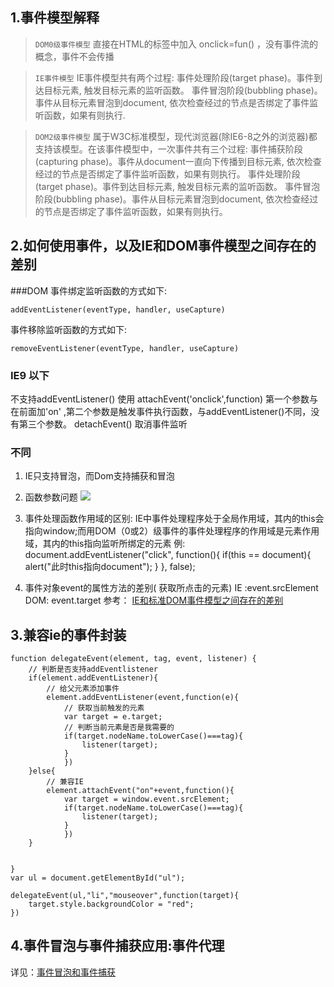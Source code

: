 ## 1.事件模型解释
> ` DOM0级事件模型 `
直接在HTML的标签中加入 onclick=fun() ，没有事件流的概念，事件不会传播

> `IE事件模型`
IE事件模型共有两个过程:
事件处理阶段(target phase)。事件到达目标元素, 触发目标元素的监听函数。
事件冒泡阶段(bubbling phase)。事件从目标元素冒泡到document, 依次检查经过的节点是否绑定了事件监听函数，如果有则执行.

> `DOM2级事件模型`
属于W3C标准模型，现代浏览器(除IE6-8之外的浏览器)都支持该模型。在该事件模型中，一次事件共有三个过程:
事件捕获阶段(capturing phase)。事件从document一直向下传播到目标元素, 依次检查经过的节点是否绑定了事件监听函数，如果有则执行。
事件处理阶段(target phase)。事件到达目标元素, 触发目标元素的监听函数。
事件冒泡阶段(bubbling phase)。事件从目标元素冒泡到document, 依次检查经过的节点是否绑定了事件监听函数，如果有则执行。

## 2.如何使用事件，以及IE和DOM事件模型之间存在的差别
###DOM
事件绑定监听函数的方式如下:
```
addEventListener(eventType, handler, useCapture)
```
事件移除监听函数的方式如下:
```
removeEventListener(eventType, handler, useCapture)
```
### IE9 以下
不支持addEventListener()
使用 attachEvent('onclick',function)  第一个参数与在前面加'on'  ,第二个参数是触发事件执行函数，与addEventListener()不同，没有第三个参数。
detachEvent() 取消事件监听
### 不同 
1. IE只支持冒泡，而Dom支持捕获和冒泡
2. 函数参数问题
![](http://upload-images.jianshu.io/upload_images/3185709-0ef6b91d5648454e.png?imageMogr2/auto-orient/strip%7CimageView2/2/w/1240)

3. 事件处理函数作用域的区别: IE中事件处理程序处于全局作用域，其内的this会指向window;而用DOM（0或2）级事件的事件处理程序的作用域是元素作用域，其内的this指向监听所绑定的元素
    例: document.addEventListener("click", function(){ 
            if(this == document){
              alert("此时this指向document");
            }
          }, false);
4. 事件对象event的属性方法的差别( 获取所点击的元素)
   IE  :event.srcElement         
DOM:   event.target
参考：
[IE和标准DOM事件模型之间存在的差别](https://www.jianshu.com/p/94965b55489a)

## 3.兼容ie的事件封装
```
function delegateEvent(element, tag, event, listener) {
    // 判断是否支持addEventlistener
    if(element.addEventListener){
        // 给父元素添加事件
        element.addEventListener(event,function(e){
            // 获取当前触发的元素
            var target = e.target;
            // 判断当前元素是否是我需要的
            if(target.nodeName.toLowerCase()===tag){
                listener(target);
            }
            })
    }else{
        // 兼容IE
        element.attachEvent("on"+event,function(){
            var target = window.event.srcElement;
            if(target.nodeName.toLowerCase()===tag){
                listener(target);
            }
            })
    }
    
    
}
var ul = document.getElementById("ul");

delegateEvent(ul,"li","mouseover",function(target){
    target.style.backgroundColor = "red";
})
```
## 4.事件冒泡与事件捕获应用:事件代理 
详见：[事件冒泡和事件捕获](https://segmentfault.com/a/1190000005654451)